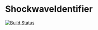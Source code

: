 # ShockwaveIdentifier

[![Build Status](https://github.com/aramos27/ShockwaveIdentifier.jl/actions/workflows/CI.yml/badge.svg?branch=main)](https://github.com/aramos27/ShockwaveIdentifier.jl/actions/workflows/CI.yml?query=branch%3Amain)
